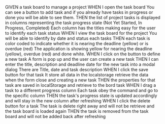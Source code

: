 GIVEN a task board to manage a project
WHEN I open the task board
You can see a button to add task and if you already have tasks in progress or done you will be able to see them.
THEN the list of project tasks is displayed in columns representing the task progress state (Not Yet Started, In Progress, Completed)
Each column has the titles making easy for the user to identify each task status 
WHEN I view the task board for the project
You will be able to identify by date and status each tasks
THEN each task is color coded to indicate whether it is nearing the deadline (yellow) or is overdue (red)
The application is showing yellow for nearing the deadline (yellow), overdue (red) and done white.
WHEN I click on the button to define a new task
A form is pop up and the user can create a new task
THEN I can enter the title, description and deadline date for the new task into a modal dialog
There are Title, date and task description
WHEN I click the save button for that task
It store all data in the localstorage retrieve the data when the form close and creating a new task
THEN the properties for that task are saved in localStorage
and retrieve to the bord task
WHEN I drag a task to a different progress column
Each task obey the command and go to the specific column 
THEN the task's progress state is updated accordingly and will stay in the new column after refreshing
WHEN I click the delete button for a task
The task is delete right away and will not be retrieve and the task board is loaded again
THEN the task is removed from the task board and will not be added back after refreshing

